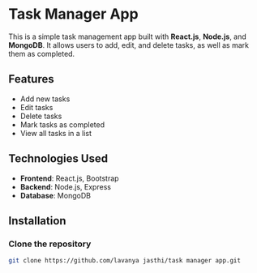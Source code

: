 # Task Manager App

This is a simple task management app built with **React.js**, **Node.js**, and **MongoDB**. It allows users to add, edit, and delete tasks, as well as mark them as completed.

## Features
- Add new tasks
- Edit tasks
- Delete tasks
- Mark tasks as completed
- View all tasks in a list

## Technologies Used
- **Frontend**: React.js, Bootstrap
- **Backend**: Node.js, Express
- **Database**: MongoDB

## Installation

### Clone the repository
```bash
git clone https://github.com/lavanya jasthi/task manager app.git
